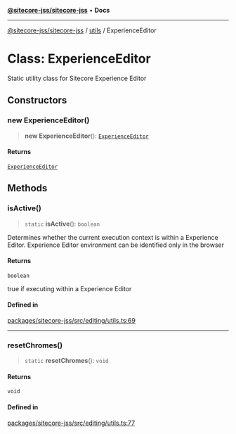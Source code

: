 [**@sitecore-jss/sitecore-jss**](../../README.md) • **Docs**

***

[@sitecore-jss/sitecore-jss](../../README.md) / [utils](../README.md) / ExperienceEditor

# Class: ExperienceEditor

Static utility class for Sitecore Experience Editor

## Constructors

### new ExperienceEditor()

> **new ExperienceEditor**(): [`ExperienceEditor`](ExperienceEditor.md)

#### Returns

[`ExperienceEditor`](ExperienceEditor.md)

## Methods

### isActive()

> `static` **isActive**(): `boolean`

Determines whether the current execution context is within a Experience Editor.
Experience Editor environment can be identified only in the browser

#### Returns

`boolean`

true if executing within a Experience Editor

#### Defined in

[packages/sitecore-jss/src/editing/utils.ts:69](https://github.com/Sitecore/jss/blob/dee092415f12bcdad68eb71976eb7c8871273c91/packages/sitecore-jss/src/editing/utils.ts#L69)

***

### resetChromes()

> `static` **resetChromes**(): `void`

#### Returns

`void`

#### Defined in

[packages/sitecore-jss/src/editing/utils.ts:77](https://github.com/Sitecore/jss/blob/dee092415f12bcdad68eb71976eb7c8871273c91/packages/sitecore-jss/src/editing/utils.ts#L77)
